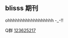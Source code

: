 blisss 期刊
-------------
ohhhhhhhhhhhhhhhhhh -_-!!

Q群 [123625217](http://jq.qq.com/?_wv=1027&k=XI0Hpb)

